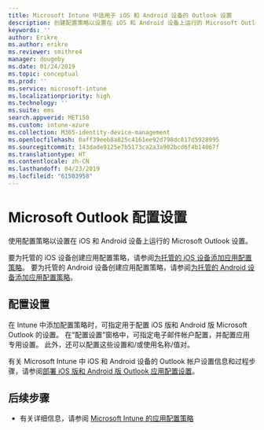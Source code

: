 ```yaml
---
title: Microsoft Intune 中适用于 iOS 和 Android 设备的 Outlook 设置
description: 创建配置策略以设置在 iOS 和 Android 设备上运行的 Microsoft Outlook 设置。
keywords: ''
author: Erikre
ms.author: erikre
ms.reviewer: smithre4
manager: dougeby
ms.date: 01/24/2019
ms.topic: conceptual
ms.prod: ''
ms.service: microsoft-intune
ms.localizationpriority: high
ms.technology: ''
ms.suite: ems
search.appverid: MET150
ms.custom: intune-azure
ms.collection: M365-identity-device-management
ms.openlocfilehash: 0aff39eeb8a825c4161ee92d798dc817d5928995
ms.sourcegitcommit: 143dade9125e7b5173ca2a3a902bcd6f4b14067f
ms.translationtype: HT
ms.contentlocale: zh-CN
ms.lasthandoff: 04/23/2019
ms.locfileid: "61503958"
---
```

# <a name="microsoft-outlook-configuration-settings"></a>Microsoft Outlook 配置设置 

使用配置策略以设置在 iOS 和 Android 设备上运行的 Microsoft Outlook 设置。 

要为托管的 iOS 设备创建应用配置策略，请参阅[为托管的 iOS 设备添加应用配置策略](app-configuration-policies-use-ios.md)。 要为托管的 Android 设备创建应用配置策略，请参阅[为托管的 Android 设备添加应用配置策略](app-configuration-policies-use-android.md)。 

## <a name="configuration-settings"></a>配置设置

在 Intune 中添加配置策略时，可指定用于配置 iOS 版和 Android 版 Microsoft Outlook 的设置。 在“配置设置”窗格中，可指定电子邮件帐户配置，并配置应用专用设置。 此外，还可以配置这些设置和/或使用名称/值对。

有关 Microsoft Intune 中 iOS 和 Android 设备的 Outlook 帐户设置信息和过程步骤，请参阅[部署 iOS 版和 Android 版 Outlook 应用配置设置](https://docs.microsoft.com/exchange/clients-and-mobile-in-exchange-online/outlook-for-ios-and-android/outlook-for-ios-and-android-configuration-with-microsoft-intune)。

## <a name="next-steps"></a>后续步骤

- 有关详细信息，请参阅 [Microsoft Intune 的应用配置策略](app-configuration-policies-overview.md)
